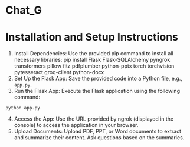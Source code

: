 # Chat_G
# Installation and Setup Instructions
1. Install Dependencies:
Use the provided pip command to install all necessary libraries:
pip install Flask Flask-SQLAlchemy pyngrok transformers pillow fitz pdfplumber python-pptx torch torchvision pytesseract groq-client python-docx
2. Set Up the Flask App:
Save the provided code into a Python file, e.g., `app.py`.
3. Run the Flask App:
Execute the Flask application using the following command:
```
python app.py
```
4. Access the App:
Use the URL provided by ngrok (displayed in the console) to access the application in your browser.
5. Upload Documents:
Upload PDF, PPT, or Word documents to extract and summarize their content. Ask questions based on the summaries.
